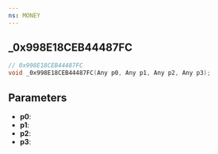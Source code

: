 ```yaml
---
ns: MONEY
---
```

## _0x998E18CEB44487FC

```c
// 0x998E18CEB44487FC
void _0x998E18CEB44487FC(Any p0, Any p1, Any p2, Any p3);
```


## Parameters
* **p0**: 
* **p1**: 
* **p2**: 
* **p3**: 

